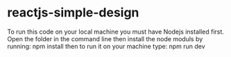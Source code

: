 # reactjs-simple-design

To run this code on your local machine you must have Nodejs installed first.
Open the folder in the command line then install the node moduls by running: npm install
then to run it on your machine type: npm run dev
